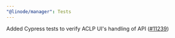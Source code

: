 ```yaml
---
"@linode/manager": Tests
---
```


Added Cypress tests to verify ACLP UI's handling of API ([#11239](https://github.com/linode/manager/pull/11239))
